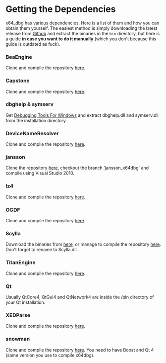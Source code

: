 # Getting the Dependencies #

x64_dbg has various dependencies. Here is a list of them and how you can obtain them yourself. The easiest method is simply downloading the latest release from [Github](http://releases.x64dbg.com) and extract the binaries in the `bin` directory, but here is a guide **in case you want to do it manually** (which you don't because this guide is outdated as fuck).

### BeaEngine ###
Clone and compile the repository [here](https://bitbucket.org/mrexodia/beaengine).

### Capstone ###
Clone and compile the repository [here](https://github.com/aquynh/capstone).

### dbghelp & symserv ###
Get [Debugging Tools For Windows](http://go.microsoft.com/fwlink/p/?linkid=84137) and extract dbghelp.dll and symserv.dll from the installation directory.

### DeviceNameResolver ###
Clone and compile the repository [here](https://bitbucket.org/mrexodia/devicenameresolver).

### jansson ###
Clone the repository [here](https://bitbucket.org/mrexodia/jansson), checkout the branch 'jansson_x64dbg' and compile using Visual Studio 2010.

### lz4 ###
Clone and compile the repository [here](https://bitbucket.org/mrexodia/lz4).

### OGDF ###
Clone and compile the repository [here](https://bitbucket.org/mrexodia/ogdf).

### Scylla ###
Download the binaries from [here](https://tuts4you.com/download.php?view.3503), or manage to compile the repository [here](https://github.com/NtQuery/Scylla). Don't forget to rename to Scylla.dll.

### TitanEngine ###
Clone and compile the repository [here](https://bitbucket.org/mrexodia/titanengine-update).

### Qt ###
Usually QtCore4, QtGui4 and QtNetwork4 are inside the /bin directory of your Qt installation.

### XEDParse ###
Clone and compile the repository [here](https://bitbucket.org/mrexodia/xedparse).

### snowman ###
Clone and compile the repository [here](https://github.com/x64dbg/snowman). You need to have Boost and Qt 4 (same version you use to compile x64dbg).